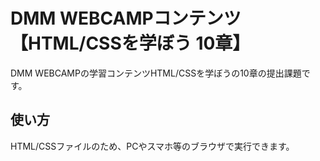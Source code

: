 # DMM WEBCAMPコンテンツ【HTML/CSSを学ぼう 10章】
DMM WEBCAMPの学習コンテンツHTML/CSSを学ぼうの10章の提出課題です。
## 使い方
HTML/CSSファイルのため、PCやスマホ等のブラウザで実行できます。